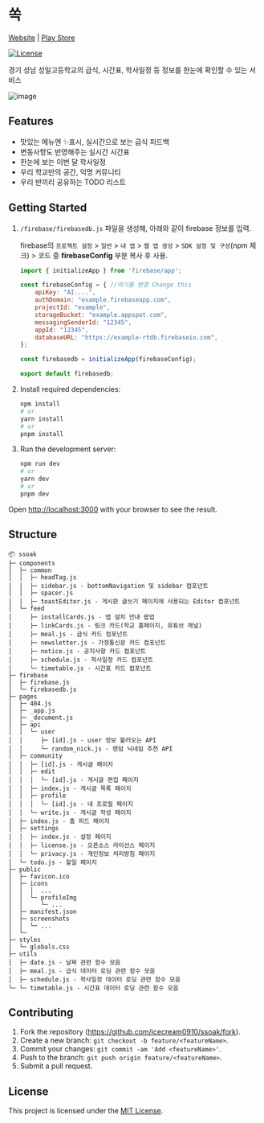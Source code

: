 # 쏙
[Website](https://sungil.me) |
[Play Store](https://play.google.com/store/apps/details?id=com.icecream.sungilmeal)

[![License](https://img.shields.io/badge/license-MIT-blue.svg)](LICENSE)

경기 성남 성일고등학교의 급식, 시간표, 학사일정 등 정보를 한눈에 확인할 수 있는 서비스

![image](https://yuntae.in/ssoak_thumb.png)


## Features
- 맛있는 메뉴엔 ✨표시, 실시간으로 보는 급식 피드백
- 변동사항도 반영해주는 실시간 시간표
- 한눈에 보는 이번 달 학사일정
- 우리 학교만의 공간, 익명 커뮤니티
- 우리 반끼리 공유하는 TODO 리스트

## Getting Started
1. `/firebase/firebasedb.js` 파일을 생성해, 아래와 같이 firebase 정보를 입력.

    firebase의 `프로젝트 설정` > `일반` > `내 앱` > `웹 앱 생성` > `SDK 설정 및 구성`(npm 체크) > 코드 중 **firebaseConfig** 부분 복사 후 사용.

    ```js
    import { initializeApp } from 'firebase/app';

    const firebaseConfig = { //여기를 변경 Change this
        apiKey: "AI....",
        authDomain: "example.firebaseapp.com",
        projectId: "example",
        storageBucket: "example.appspot.com",
        messagingSenderId: "12345",
        appId: "12345",
        databaseURL: "https://example-rtdb.firebaseio.com",
    };

    const firebasedb = initializeApp(firebaseConfig);

    export default firebasedb;
    ```

2. Install required dependencies:
    ```bash
    npm install
    # or
    yarn install
    # or
    pnpm install
    ```

2. Run the development server:
    ```bash
    npm run dev
    # or
    yarn dev
    # or
    pnpm dev
    ```

Open [http://localhost:3000](http://localhost:3000) with your browser to see the result.

## Structure

```
📦 ssoak
├─ components
│  ├─ common
│  │  ├─ headTag.js
│  │  ├─ sidebar.js - bottomNavigation 및 sidebar 컴포넌트
│  │  ├─ spacer.js
│  │  ├─ toastEditor.js - 게시판 글쓰기 페이지에 사용되는 Editor 컴포넌트
│  └─ feed
│     ├─ installCards.js - 앱 설치 안내 팝업
│     ├─ linkCards.js - 링크 카드(학교 홈페이지, 유튜브 채널)
│     ├─ meal.js - 급식 카드 컴포넌트
│     ├─ newsletter.js - 가정통신문 카드 컴포넌트
│     ├─ notice.js - 공지사항 카드 컴포넌트
│     ├─ schedule.js - 학사일정 카드 컴포넌트
│     └─ timetable.js - 시간표 카드 컴포넌트
├─ firebase
│  ├─ firebase.js
│  └─ firebasedb.js
├─ pages
│  ├─ 404.js
│  ├─ _app.js
│  ├─ _document.js
│  ├─ api
│  │  └─ user
│  │     ├─ [id].js - user 정보 불러오는 API
│  │     └─ random_nick.js - 랜덤 닉네임 추천 API
│  ├─ community
│  │  ├─ [id].js - 게시글 페이지
│  │  ├─ edit
│  │  │  └─ [id].js - 게시글 편집 페이지
│  │  ├─ index.js - 게시글 목록 페이지
│  │  ├─ profile
│  │  │  └─ [id].js - 내 프로필 페이지
│  │  └─ write.js - 게시글 작성 페이지
│  ├─ index.js - 홈 피드 페이지
│  ├─ settings
│  │  ├─ index.js - 설정 페이지
│  │  ├─ license.js - 오픈소스 라이선스 페이지
│  │  └─ privacy.js - 개인정보 처리방침 페이지
│  └─ todo.js - 할일 페이지
├─ public
│  ├─ favicon.ico
│  ├─ icons
│  │  │  ...
│  │  └─ profileImg
│  │     └─ ...
│  ├─ manifest.json
│  ├─ screenshots
│  │  └─ ...
│  └─
├─ styles
│  └─ globals.css
├─ utils
│  ├─ date.js - 날짜 관련 함수 모음
│  ├─ meal.js - 급식 데이터 로딩 관련 함수 모음
│  ├─ schedule.js - 학사일정 데이터 로딩 관련 함수 모음
└─ └─ timetable.js - 시간표 데이터 로딩 관련 함수 모음
```


## Contributing

1. Fork the repository (https://github.com/icecream0910/ssoak/fork).
2. Create a new branch: `git checkout -b feature/<featureName>`.
3. Commit your changes: `git commit -am 'Add <featureName>'`.
4. Push to the branch: `git push origin feature/<featureName>`.
5. Submit a pull request.

## License
This project is licensed under the [MIT License](LICENSE).